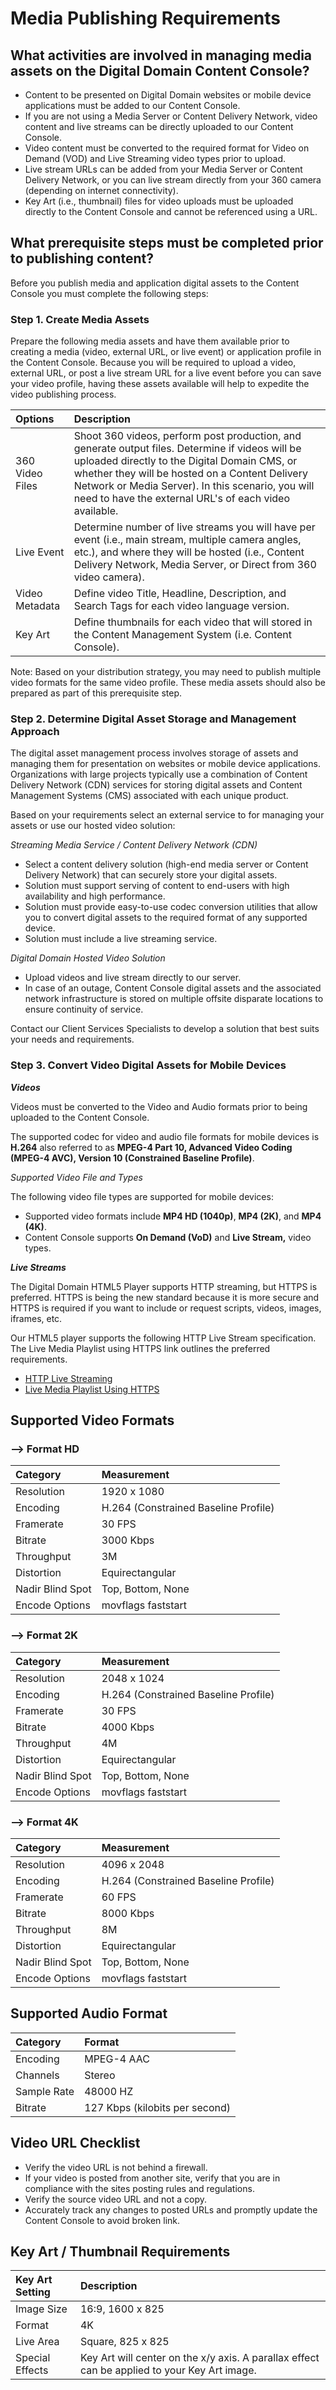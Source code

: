 # Media Publishing Requirements

## What activities are involved in managing media assets on the Digital Domain Content Console?

* Content to be presented on Digital Domain websites or mobile device applications must be added to our Content Console.
* If you are not using a Media Server or Content Delivery Network, video content and live streams can be directly uploaded to our Content Console.
* Video content must be converted to the required format for Video on Demand (VOD) and Live Streaming video types prior to upload.
* Live stream URLs can be added from your Media Server or Content Delivery Network, or you can live stream directly from your 360 camera (depending on internet connectivity).
* Key Art (i.e., thumbnail) files for video uploads must be uploaded directly to the Content Console and cannot be referenced using a URL.

## What prerequisite steps must be completed prior to publishing content?

Before you publish media and application digital assets to the Content Console you must complete the following steps:

### Step 1. Create Media Assets

Prepare the following media assets and have them available prior to creating a media (video, external URL, or live event) or application profile in the Content Console. Because you will be required to upload a video, external URL, or post a live stream URL for a live event before you can save your video profile, having these assets available will help to expedite the video publishing process.

| Options          | Description                |
|:-------------------|:-------------------------------------|
| 360 Video Files       | Shoot 360 videos, perform post production, and generate output files. Determine if videos will be uploaded directly to the Digital Domain CMS, or whether they will be hosted on a Content Delivery Network or Media Server). In this scenario, you will need to have the external URL's of each video available.           |
| Live Event     | Determine number of live streams you will have per event (i.e., main stream, multiple camera angles, etc.), and where they will be hosted (i.e., Content Delivery Network, Media Server, or Direct from 360 video camera).           |
| Video Metadata         | Define video Title, Headline, Description, and Search Tags for each video language version. |
| Key Art          | Define thumbnails for each video that will stored in the Content Management System (i.e. Content Console).|

Note: Based on your distribution strategy, you may need to publish multiple video formats for the same video profile. These media assets should also be prepared as part of this prerequisite step.

### Step 2. Determine Digital Asset Storage and Management Approach

The digital asset management process involves storage of assets and managing them for presentation on websites or mobile device applications. Organizations with large projects typically use a combination of Content Delivery Network (CDN) services for storing digital assets and Content Management Systems (CMS) associated with each unique product.  

Based on your requirements select an external service to for managing your assets or use our hosted video solution:

*Streaming Media Service / Content Delivery Network (CDN)*

* Select a content delivery solution (high-end media server or Content Delivery Network) that can securely store your digital assets.
* Solution must support serving of content to end-users with high availability and high performance.
* Solution must provide easy-to-use codec conversion utilities that allow you to convert digital assets to the required format of any supported device.
* Solution must include a live streaming service.

*Digital Domain Hosted Video Solution*

* Upload videos and live stream directly to our server.
* In case of an outage, Content Console digital assets and the associated network infrastructure is stored on multiple offsite disparate locations to ensure continuity of service.

Contact our Client Services Specialists to develop a solution that best suits your needs and requirements.

### Step 3. Convert Video Digital Assets for Mobile Devices

***<a id="videos"></a>Videos***

Videos must be converted to the Video and Audio formats prior to being uploaded to the Content Console.

The supported codec for video and audio file formats for mobile devices is **H.264** also referred to as **MPEG-4 Part 10, Advanced Video Coding (MPEG-4 AVC), Version 10 (Constrained Baseline Profile)**.

*Supported Video File and Types*

The following video file types are supported for mobile devices:

*	Supported video formats include **MP4 HD (1040p)**, **MP4 (2K)**, and **MP4 (4K)**.
* Content Console supports **On Demand (VoD)** and **Live Stream,** video types.

***<a id="live-streams"></a>Live Streams***

The Digital Domain HTML5 Player supports HTTP streaming, but HTTPS is preferred. HTTPS is being the new standard because it is more secure and HTTPS is required if you want to include or request scripts, videos, images, iframes, etc.

Our HTML5 player supports the following HTTP Live Stream specification. The Live Media Playlist using HTTPS link outlines the preferred requirements.

* [HTTP Live Streaming](https://tools.ietf.org/html/draft-pantos-http-live-streaming-19)
* [Live Media Playlist Using HTTPS](https://tools.ietf.org/html/draft-pantos-http-live-streaming-19#section-8.2)

## Supported Video Formats

### --> Format HD

| Category         | Measurement                          |
|:-----------------|:-------------------------------------|
| Resolution       | 1920 x 1080                          |
| Encoding         | H.264 (Constrained Baseline Profile) |
| Framerate        | 30 FPS                               |
| Bitrate          | 3000 Kbps                           |
| Throughput       | 3M                                   |
| Distortion	   | Equirectangular   	 		  |
| Nadir Blind Spot | Top, Bottom, None 	 	          |
| Encode Options   | movflags faststart    		  |

### --> Format 2K
| Category         | Measurement                          |
|:-----------------|:-------------------------------------|
| Resolution       | 2048 x 1024			  |
| Encoding         | H.264 (Constrained Baseline Profile) |
| Framerate        | 30 FPS                               |
| Bitrate          | 4000 Kbps                            |
| Throughput       | 4M                                   |
| Distortion	   | Equirectangular   	 		  |
| Nadir Blind Spot | Top, Bottom, None 	 	          |
| Encode Options   | movflags faststart    		  |

### --> Format 4K
| Category         | Measurement                          |
|:-----------------|:-------------------------------------|
| Resolution       | 4096 x 2048			  |
| Encoding         | H.264 (Constrained Baseline Profile) |
| Framerate        | 60 FPS                               |
| Bitrate          | 8000 Kbps                          |
| Throughput       | 8M                                   |
| Distortion	   | Equirectangular   	 		  |
| Nadir Blind Spot | Top, Bottom, None 	 	          |
| Encode Options   | movflags faststart    		  |

## Supported Audio Format

| Category        | Format                                |
|:----------------|:--------------------------------------|
| Encoding        | MPEG-4 AAC                            |
| Channels        | Stereo                                |
| Sample Rate     | 48000 HZ                              |
| Bitrate         | 127 Kbps (kilobits per second)        |


## Video URL Checklist

* Verify the video URL is not behind a firewall.
* If your video is posted from another site, verify that you are in compliance with the sites posting rules and regulations.
* Verify the source video URL and not a copy.
* Accurately track any changes to posted URLs and promptly update the Content Console to avoid broken link.

## Key Art / Thumbnail Requirements

| Key Art Setting       | Description            |
|:-----------------|:-------------------------------------|
| Image Size    | 16:9, 1600 x 825     |
| Format    | 4K           |
| Live Area    | Square, 825 x 825           |
| Special Effects | Key Art will center on the x/y axis. A parallax effect can be applied to your Key Art image.  |
